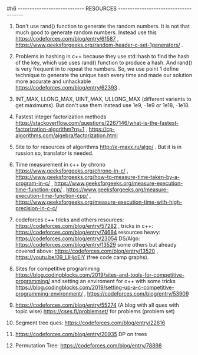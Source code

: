 #h6 ---------------------------- RESOURCES --------------------------------------    

1. Don't use rand() function to generate the random numbers. It is not that much good to generate random 	numbers. Instead use this https://codeforces.com/blog/entry/61587 ,	https://www.geeksforgeeks.org/random-header-c-set-1generators/ .

2. Problems in hashing in c++ because they use std::hash to find the hash of the key, which use uses rand() function to produce a hash. And rand() is very frequent in to repeat the numbers. So, we use point 1 define technique to generate the unique hash every time and made our solution more accurate and unhackable https://codeforces.com/blog/entry/62393 .

3. INT_MAX, LLONG_MAX, UINT_MAX, ULLONG_MAX (different varients to get maximums). But don't use them instead use 		1e9, -1e9 or 1e18, -1e18.

4. Fastest integer factorization methods https://stackoverflow.com/questions/2267146/what-is-the-fastest-factorization-algorithm?rq=1 , https://cp-algorithms.com/algebra/factorization.html

5. Site to for resources of algorithms http://e-maxx.ru/algo/ . But it is in russion so, translator is needed.

6. Time measurement in c++ by chrono https://www.geeksforgeeks.org/chrono-in-c/ , https://www.geeksforgeeks.org/how-to-measure-time-taken-by-a-program-in-c/ , https://www.geeksforgeeks.org/measure-execution-time-function-cpp/ , https://www.geeksforgeeks.org/measure-execution-time-function-cpp/ , https://www.geeksforgeeks.org/measure-execution-time-with-high-precision-in-c-c/

7. codeforces c++ tricks and others resources: https://codeforces.com/blog/entry/57282 , 
	tricks in c++:  https://codeforces.com/blog/entry/74684
resources heavy: https://codeforces.com/blog/entry/23054
DS/Algo: https://codeforces.com/blog/entry/13529
some others but already covered above: https://codeforces.com/blog/entry/13520 , https://youtu.be/09_LlHjoEiY (free code camp graphs).


8. Sites for competitive programming https://blog.codingblocks.com/2019/sites-and-tools-for-competitive-programming/
 and setting an enviroment for c++ with some tricks  https://blog.codingblocks.com/2019/setting-up-a-c-competitive-programming-environment/ , https://codeforces.com/blog/entry/53909

9.  https://codeforces.com/blog/entry/55274 (A blog with all ques with topic wise)
	https://cses.fi/problemset/ for problems  (problem set)
10. Segment tree ques: https://codeforces.com/blog/entry/22616  

11. https://codeforces.com/blog/entry/20935 DP on trees

12. Permutation Tree: https://codeforces.com/blog/entry/78898